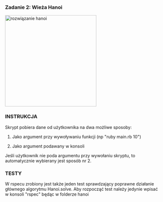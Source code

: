 ### Zadanie 2: Wieża Hanoi

<img src="https://github.com/313053/Praktyki-Zadania/tree/main/hanoi/screenshots/hanoi.png" alt="rozwiązanie hanoi" width="300">

### INSTRUKCJA

Skrypt pobiera dane od użytkownika na dwa możliwe sposoby:

1) Jako argument przy wywoływaniu funkcji (np "ruby main.rb 10")

2) Jako argument podawany w konsoli

Jeśli użytkownik nie poda argumentu przy wywołaniu skryptu, to automatycznie wybierany jest sposób nr 2.


### TESTY

W rspecu zrobiony jest także jeden test sprawdzający poprawne działanie głównego algorytmu Hanoi.solve.
Aby rozpocząć test należy jedynie wpisać w konsoli "rspec" będąc w folderze hanoi
